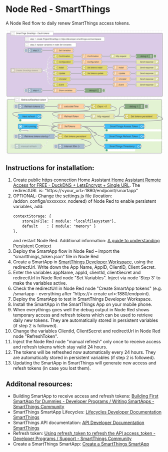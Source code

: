 # Node Red - SmartThings

A Node Red flow to daily renew SmartThings access tokens.

![SmartThings flow](images/smartthings_flow.png)

## Instructions for installation:

1. Create public https connection Home Assistant [Home Assistant Remote Access for FREE - DuckDNS + LetsEncrypt + Single URL](https://www.youtube.com/watch?v=AK5E2T5tWyM). The redirectURL is: “https://<your_url>:1880/endpoint/smartapp"
1. OPTIONAL: Change the settings.js file (location: /addon_configs/xxxxxxxx_nodered) of Node Red to enable persistent variables, add:
    ```
    contextStorage: {
	    storeInFile: { module: "localfilesystem"},
        default    : { module: "memory" }
    }, 
    ```
    and restart Node Red. Additional information: [A guide to understanding Persistent Context](https://discourse.nodered.org/t/a-guide-to-understanding-persistent-context/4115)
1. Deploy the SmartApp flow in Node Red – import the “smartthings_token.json” file in Node Red
1. Create a SmartApp in [SmartThings Developer Workspace](https://developer.smartthings.com/workspace), using the redirectUrl. Write down the App Name, AppID, ClientID, Client Secret.
1. Enter the variables appName, appId, clientId, clientSecret and redirectUrl in Node Red node "Set Variables". Inject via node 'Step 3' to make the variables active.
1. Check the redirectUrl in Node Red node "Create SmartApp tokens" (e.g. /smartapp - everything after “https://< create url>:1880/endpoint). 
1. Deploy the SmartApp to test in SmartThings Developer Workspace.
1. Install the SmartApp in the SmartThings App on your mobile phone.
1. When everythings goes well the debug output in Node Red shows temporary access and refresh tokens which can be used to retrieve daily new tokens. They are automatically stored in persistent variables (if step 2 is followed).
1. Change the variables ClientId, ClientSecret and redirectUrl in Node Red node "RefreshToken".
1. Inject the Node Red node "manual refresh" only once to receive access and refresh tokens which stay valid 24 hours.
1. The tokens will be refreshed now automatically every 24 hours. They are automatically stored in persistent variables (if step 2 is followed).
1. Updating the SmartApp in SmartThings will generate new access and refesh tokens (in case you lost them).

## Additonal resources:
* Building SmartApp to receive access and refresh tokens: [Building First SmartApp for Dummies - Developer Programs / Writing SmartApps - SmartThings Community](https://community.smartthings.com/t/building-first-smartapp-for-dummies/251219)
* SmartThings SmartApp Lifecycles: [Lifecycles Developer Documentation SmartThings](https://developer.smartthings.com/docs/connected-services/lifecycles)
* SmartThings API documentation: [API Developer Documentation SmartThings](https://developer.smartthings.com/docs/api/public)
* Refresh token: [Using refresh_token to refresh the API access_token - Developer Programs / Support - SmartThings Community](https://community.smartthings.com/t/using-refresh-token-to-refresh-the-api-access-token/240168)
* Create a SmartThings SmartApp: [Create a SmartThings SmartApp](https://ndiesslin.com/blog/creating-a-smartthings-smartapp-part-1/)